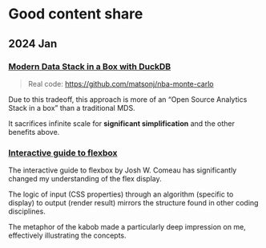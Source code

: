 # Good content share

## 2024 Jan

### [Modern Data Stack in a Box with DuckDB](https://duckdb.org/2022/10/12/modern-data-stack-in-a-box.html)
> Real code: https://github.com/matsonj/nba-monte-carlo

Due to this tradeoff, this approach is more of an “Open Source Analytics Stack in a box” than a traditional MDS. 

It sacrifices infinite scale for **significant simplification** and the other benefits above.

### [Interactive guide to flexbox](https://www.joshwcomeau.com/css/interactive-guide-to-flexbox/)

The interactive guide to flexbox by Josh W. Comeau has significantly changed my understanding of the flex display.

The logic of input (CSS properties) through an algorithm (specific to display) to output (render result) mirrors the structure found in other coding disciplines.

The metaphor of the kabob made a particularly deep impression on me, effectively illustrating the concepts.
